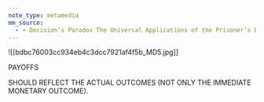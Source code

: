 ```yaml
---
note_type: metamedia
mm_source:
  - - Decision’s Paradox The Universal Applications of the Prisoner’s Dilemma  by Stefan Wendin  Medium.md
---
```


![[bdbc76003cc934eb4c3dcc7921af4f5b_MD5.jpg]]

PAYOFFS

SHOULD REFLECT THE ACTUAL
OUTCOMES (NOT ONLY THE
IMMEDIATE MONETARY
OUTCOME).

